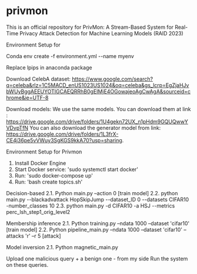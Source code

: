 # privmon
This is an official repository for PrivMon: A Stream-Based System for Real-Time Privacy Attack Detection for Machine Learning Models (RAID 2023)


Environment Setup for 

Conda env create -f environment.yml --name myenv

Replace lpips in anaconda package 

Download CelebA dataset:
https://www.google.com/search?q=celeba&rlz=1C5MACD_enUS1023US1024&oq=celeba&gs_lcrp=EgZjaHJvbWUyBggAEEUYOTIGCAEQRRhB0gEIMjE4OGowajeoAgCwAgA&sourceid=chrome&ie=UTF-8

Download models:
We use the same models. You can download them at link : https://drive.google.com/drive/folders/1U4gekn72UX_n1pHdm9GQUQwwYVDvpTfN
You can also download the generator model from link: https://drive.google.com/drive/folders/1L3frX-CE4j36pe5vVWuy3SgKGS9kkA70?usp=sharing.

Environment Setup for Privmon
1. Install Docker Engine
2. Start Docker service: 'sudo systemctl start docker'
3. Run: 'sudo docker-compose up'
4. Run: 'bash create topics.sh'

Decision-based 
2.1. Python main.py –action 0 [train model]
2.2. python main.py --blackadvattack HopSkipJump --dataset_ID 0 --datasets CIFAR10 -number_classes 10
2.3. python main.py -d CIFAR10 -a HSJ --metrics perc_lsh_step1_orig_level2

Membership inference 
2.1. Python training.py –ndata 1000 –dataset 'cifar10' [train model]
2.2. Python pipeline_main.py –ndata 1000 –dataset 'cifar10' –attacks 'r' –r 5 [attack]

Model inversion 
2.1. Python magnetic_main.py

Upload one malicious query + a benign one - from my side
Run the system on these queries. 
